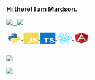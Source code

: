 ### Hi there! I am Mardson.

<div>
<a href="https://github.com/mardsonferreira">
<img height="180em" src="https://github-readme-stats-omega-silk.vercel.app/api?username=mardsonferreira&show_icons=true&theme=vue-dark&include_all_commits=true&count_private=true" />
&nbsp;
<img height="180em" src="https://github-readme-stats-omega-silk.vercel.app/api/top-langs?username=mardsonferreira&layout=compact&langs_count=16&theme=vue-dark" />
<div>
 
<br>
  
<div style="inline_block">
<img align="center" alt="mards-Js" height="30" width="40" src="https://raw.githubusercontent.com/devicons/devicon/master/icons/python/python-original.svg" />
<img align="center" alt="mards-Js" height="30" width="40" src="https://raw.githubusercontent.com/devicons/devicon/master/icons/javascript/javascript-plain.svg" />
<img align="center" alt="mards-Js" height="30" width="40" src="https://raw.githubusercontent.com/devicons/devicon/master/icons/typescript/typescript-plain.svg" />
<img align="center" alt="mards-Js" height="30" width="40" src="https://raw.githubusercontent.com/devicons/devicon/master/icons/react/react-original.svg" />
<img align="center" alt="mards-Js" height="30" width="40" src="https://raw.githubusercontent.com/devicons/devicon/master/icons/angularjs/angularjs-original.svg" />
</div>
  
##
  
<div>
<a href="https://www.linkedin.com/in/mardsonferreira/" target="_blank"> <img src="https://img.shields.io/badge/linkedIn-%230077B5?style=for-the-badge&logo=linkedin&logoColor=white" target="_blank" /> </a>

<a href="https://www.hackerrank.com/mardsonferreira1" target="_blank"> <img src="https://img.shields.io/badge/-Hackerrank-2EC866?style=for-the-badge&logo=HackerRank&logoColor=white" target="_blank" /> </a>
</div>
